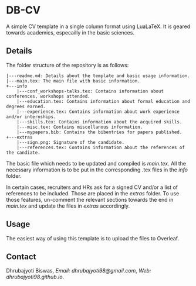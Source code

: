 # DB-CV

A simple CV template in a single column format using LuaLaTeX. It is geared towards academics, especailly in the basic sciences.

## Details

The folder structure of the repository is as follows:

```
|---readme.md: Details about the template and basic usage information.
|---main.tex: The main file with basic information.
+---info
    |---conf_workshops-talks.tex: Contains information about conferences, workshops attended.
    |---education.tex: Contains information about formal education and degrees earned.
    |---experience.tex: Contains information about work experience and/or internships.
    |---skills.tex: Contains information about the acquired skills.
    |---misc.tex: Contains miscellanous information.
    |---mypapers.bib: Contains the bibentries for papers published.
+---extras
    |---sign.png: Signature of the candidate.
    |---references.tex: Contains information about the references of the candiate.
```

The basic file which needs to be updated and compiled is _main.tex_. All the necessary information is to be put in the corresponding .tex files in the _info_ folder. 

In certain cases, recruiters and HRs ask for a signed CV and/or a list of references to be included. Those are placed in the _extras_ folder. To use those features, un-comment the relevant sections towards the end in _main.tex_ and update the files in _extras_ accordingly.

## Usage

The easiest way of using this template is to upload the files to Overleaf.

## Contact

Dhrubajyoti Biswas, _Email: dhrubajyoti98@gmail.com_, _Web: dhrubajyoti98.github.io_.